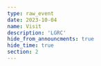 ```yaml
---
type: raw_event
date: 2023-10-04
name: Visit
description: 'LGRC'
hide_from_announcments: true
hide_time: true
section: 2
---
```

